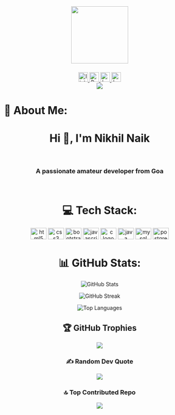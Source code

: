 <div align="center">
  <img height="150" src="https://camo.githubusercontent.com/62da68eb62b1e5f175f7d1f0191dd89a653d7908feb22d37d4a0ab07365d6791/68747470733a2f2f6d656469612e67697068792e636f6d2f6d656469612f4d3967624264396e6244724f5475314d71782f67697068792e676966"  />
</div>

###





<div align="center">
  <a href="https://www.linkedin.com/in/nikhilnaik211097/" target="_blank">
    <img src="https://img.shields.io/static/v1?message=LinkedIn&logo=linkedin&label=&color=0077B5&logoColor=white&labelColor=&style=for-the-badge" height="25" alt="linkedin logo"  />
  </a>
  <a href="https://nikhilnaikportfolio.000webhostapp.com/" target="_blank">
  <img src="https://img.shields.io/static/v1?message=Portfolio&logo="bi bi-person-circle&label=&color=E4405F&logoColor=white&labelColor=&style=for-the-badge" height="25" alt="Portfolio" /> 
   

  </a>
  <a href="https://www.hackerrank.com/nikhilnaik5966" target="_blank">
    <img src="https://img.shields.io/static/v1?message=HackerRank&logo=hackerrank&label=&color=2EC866&logoColor=white&labelColor=&style=for-the-badge" height="25" alt="hackerrank logo"  />
  </a>

   <a href="https://leetcode.com/NikhilNaik21/" target="_blank">
<img src="https://img.shields.io/static/v1?message=LeetCode&logo=leetcode&label=&color=0077B5&logoColor=white&labelColor=&style=for-the-badge" height="25" alt="LeetCode logo" />
  </a>

</div>



<div align="center">
  <img src="https://visitor-badge.laobi.icu/badge?page_id=nikhilnaik21.nikhilnaik21&"  />
</div>


# 💫 About Me:
<h1 align="center">Hi 👋, I'm Nikhil Naik</h1><br><h3 align="center">A passionate amateur developer from Goa</h3><br>

<div align="center">

# 💻 Tech Stack:
<div align="center">
  <img src="https://cdn.jsdelivr.net/gh/devicons/devicon/icons/html5/html5-original.svg" height="30" width="42" alt="html5 logo"  />
  <img src="https://cdn.jsdelivr.net/gh/devicons/devicon/icons/css3/css3-original.svg" height="30" width="42" alt="css3 logo"  />
  <img src="https://cdn.jsdelivr.net/gh/devicons/devicon/icons/bootstrap/bootstrap-original.svg" height="30" width="42" alt="bootstrap logo"  />
  <img src="https://cdn.jsdelivr.net/gh/devicons/devicon/icons/javascript/javascript-original.svg" height="30" width="42" alt="javascript logo"  />
   <img src="https://cdn.jsdelivr.net/gh/devicons/devicon/icons/c/c-original.svg" height="30" width="42" alt="c logo"  />
  <img src="https://cdn.jsdelivr.net/gh/devicons/devicon/icons/java/java-original.svg" height="30" width="42" alt="java logo"  />
  <img src="https://cdn.jsdelivr.net/gh/devicons/devicon/icons/mysql/mysql-original.svg" height="30" width="42" alt="mysql logo"  />  
   <img src="https://cdn.jsdelivr.net/gh/devicons/devicon/icons/postgresql/postgresql-original.svg" height="30" width="42" alt="postgresql logo"  /> 
</div>


  
# 📊 GitHub Stats:

</div>











<div align="center">

![GitHub Stats](https://github-readme-stats.vercel.app/api?username=nikhilnaik21&theme=vision-friendly-dark&hide_border=false&include_all_commits=true&count_private=false)

  <div align="center">

![GitHub Streak](https://github-readme-streak-stats.herokuapp.com/?user=nikhilnaik21&theme=vision-friendly-dark&hide_border=false)

</div>

  <div align="center">

![Top Languages](https://github-readme-stats.vercel.app/api/top-langs/?username=nikhilnaik21&theme=vision-friendly-dark&hide_border=false&include_all_commits=true&count_private=false&layout=compact)

</div>

## 🏆 GitHub Trophies
![](https://github-profile-trophy.vercel.app/?username=nikhilnaik21&theme=radical&no-frame=true&no-bg=false&margin-w=4)

### ✍️ Random Dev Quote
![](https://quotes-github-readme.vercel.app/api?type=horizontal&theme=radical)


### 🔝 Top Contributed Repo
![](https://github-contributor-stats.vercel.app/api?username=nikhilnaik21&limit=5&theme=dark&combine_all_yearly_contributions=true)


<!-- Proudly created with GPRM ( https://gprm.itsvg.in ) -->
